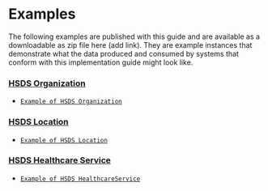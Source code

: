 # Examples
The following examples are published with this guide and are available as a downloadable as zip file here (add link). They are example instances that demonstrate what the data produced and consumed by systems that conform with this implementation guide might look like.

### [HSDS Organization](StructureDefinition-hsds-Organization.html)  
* [`Example of HSDS Organization`](Organization-hsds-organization.html) 

### [HSDS Location](StructureDefinition-hsds-Location.html)
* [`Example of HSDS Location`](Location-hsds-location.html) 
 

### [HSDS Healthcare Service](StructureDefinition-hsds-HealthcareService.html)
* [`Example of HSDS HealthcareService`](HealthcareService-hsds-service.html) 
 

 